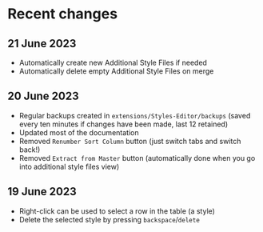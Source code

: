 # Recent changes

## 21 June 2023
- Automatically create new Additional Style Files if needed
- Automatically delete empty Additional Style Files on merge

## 20 June 2023
- Regular backups created in `extensions/Styles-Editor/backups` (saved every ten minutes if changes have been made, last 12 retained)
- Updated most of the documentation
- Removed `Renumber Sort Column` button (just switch tabs and switch back!)
- Removed `Extract from Master` button (automatically done when you go into additional style files view)

## 19 June 2023
- Right-click can be used to select a row in the table (a style)
- Delete the selected style by pressing `backspace`/`delete`